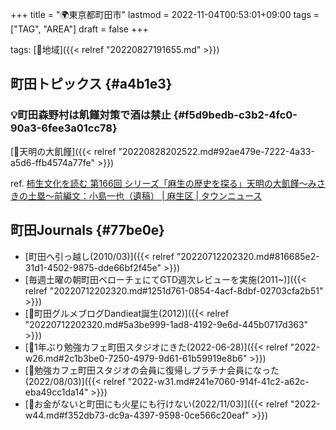 +++
title = "🌍東京都町田市"
lastmod = 2022-11-04T00:53:01+09:00
tags = ["TAG", "AREA"]
draft = false
+++

tags: [🔖地域]({{< relref "20220827191655.md" >}})


## 町田トピックス {#a4b1e3}


### 💡町田森野村は飢饉対策で酒は禁止 {#f5d9bedb-c3b2-4fc0-90a3-6fee3a01cc78}

[📝天明の大飢饉]({{< relref "20220828202522.md#92ae479e-7222-4a33-a5d6-ffb4574a77fe" >}})

ref. [柿生文化を読む 第166回 シリーズ「麻生の歴史を探る」天明の大飢饉〜みさきの土塁〜前編文：小島一也（遺稿） | 麻生区 | タウンニュース](https://www.townnews.co.jp/0205/2020/03/06/520378.html)


## 町田Journals {#77be0e}

-   [町田へ引っ越し(2010/03)]({{< relref "20220712202320.md#816685e2-31d1-4502-9875-dde66bf2f45e" >}})
-   [毎週土曜の朝町田ベローチェにてGTD週次レビューを実施(2011~)]({{< relref "20220712202320.md#1251d761-0854-4acf-8dbf-02703cfa2b51" >}})
-   [🔵町田グルメブログDandieat誕生(2012)]({{< relref "20220712202320.md#5a3be999-1ad8-4192-9e6d-445b0717d363" >}})
-   [💭1年ぶり勉強カフェ町田スタジオにきた(2022-06-28)]({{< relref "2022-w26.md#2c1b3be0-7250-4979-9d61-61b59919e8b6" >}})
-   [💭勉強カフェ町田スタジオの会員に復帰しプラチナ会員になった(2022/08/03)]({{< relref "2022-w31.md#241e7060-914f-41c2-a62c-eba49cc1da14" >}})
-   [💭お金がないと町田にも火星にも行けない(2022/11/03)]({{< relref "2022-w44.md#f352db73-dc9a-4397-9598-0ce566c20eaf" >}})
